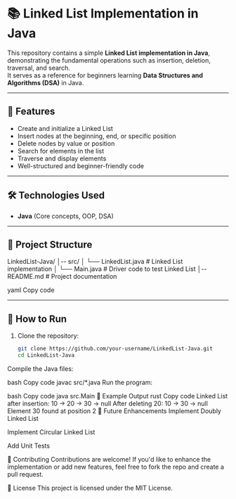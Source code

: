 # 📚 Linked List Implementation in Java

This repository contains a simple **Linked List implementation in Java**, demonstrating the fundamental operations such as insertion, deletion, traversal, and search.  
It serves as a reference for beginners learning **Data Structures and Algorithms (DSA)** in Java.

---

## 🚀 Features
- Create and initialize a Linked List
- Insert nodes at the beginning, end, or specific position
- Delete nodes by value or position
- Search for elements in the list
- Traverse and display elements
- Well-structured and beginner-friendly code

---

## 🛠️ Technologies Used
- **Java** (Core concepts, OOP, DSA)

---

## 📂 Project Structure
LinkedList-Java/
│-- src/
│ └── LinkedList.java # Linked List implementation
│ └── Main.java # Driver code to test Linked List
│-- README.md # Project documentation

yaml
Copy code

---

## 📖 How to Run
1. Clone the repository:
   ```bash
   git clone https://github.com/your-username/LinkedList-Java.git
   cd LinkedList-Java
Compile the Java files:

bash
Copy code
javac src/*.java
Run the program:

bash
Copy code
java src.Main
📸 Example Output
rust
Copy code
Linked List after insertion: 10 -> 20 -> 30 -> null
After deleting 20: 10 -> 30 -> null
Element 30 found at position 2
📌 Future Enhancements
Implement Doubly Linked List

Implement Circular Linked List

Add Unit Tests

🤝 Contributing
Contributions are welcome! If you'd like to enhance the implementation or add new features, feel free to fork the repo and create a pull request.

📜 License
This project is licensed under the MIT License.
